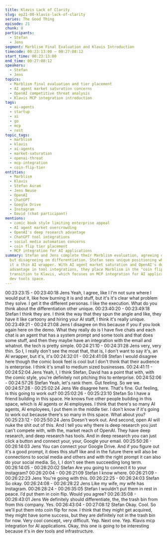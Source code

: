 ```yaml
---
title: Klavis Lack of Clarity
slug: ep21-08-klavis-lack-of-clarity
series: The Good Thing
episode: 21
chunk: 8
participants:
  - Stefan
  - Jens
segment: Marblism Final Evaluation and Klavis Introduction
timecode: 00:23:13:00 – 00:27:08:12
start_time: 00:23:13:00
end_time: 00:27:08:12
speakers:
  - Stefan
  - Jens
topics:
  - Marblism final evaluation and tier placement
  - AI agent market saturation concerns
  - OpenAI competitive threat analysis
  - Klavis MCP integration introduction
tags:
  - ai-agents
  - startup
  - ai
  - go
  - mcp
  - rest
topic_tags:
  - marblism
  - klavis
  - ai-agents
  - market-saturation
  - openai-threat
  - mcp-integration
  - coin-flip-tier
entities:
  - Marblism
  - Klavis
  - Stefan Avram
  - Jens Neuse
  - OpenAI
  - ChatGPT
  - Google Drive
  - Instagram
  - David (chat participant)
mentions:
  - comic book style limiting enterprise appeal
  - AI agent market overcrowding
  - OpenAI's deep research advantage
  - ChatGPT tool integrations
  - social media automation concerns
  - coin flip tier placement
  - MCP integration for AI applications
summary: Stefan and Jens complete their Marblism evaluation, agreeing on problem-solving
  but disagreeing on differentiation. Stefan sees unique positioning while Jens considers
  it a thin AI wrapper. With AI agent market saturation and OpenAI's deep research
  advantage in tool integrations, they place Marblism in the "coin flip" tier. They
  transition to Klavis, which focuses on MCP integration for AI applications in the
  dev tools space.
---
```


00:23:23:15 - 00:23:40:18
Jens
Yeah, I agree, like I I'm not sure where I would put it, like how burning it is and stuff, but it's it's
clear what problem they solve. I get it the different personas. I like the execution. What do you
think about the differentiation other unique.
00:23:40:20 - 00:23:49:18
Stefan
I think they are. I think the way that they spun the angle and like, they have it like cartoony and
hiring your AI staff, I think it's really unique.
00:23:49:21 - 00:24:21:08
Jens
I disagree on this because if you if you look again here on the demo. What they really do is I
have five chats and each chat is an agent that has a system prompt and some tools and that
does some stuff, and then they maybe have an integration with the email and whatnot. the tech
is pretty simple.
00:24:21:10 - 00:24:31:28
Jens
very, very thin.
So I, I really don't see the moat that, that is, I don't want to say it's, an AI wrapper, but it's, it's
00:24:32:01 - 00:24:41:08
Stefan
I would disagree here though the comic book feel is cool but I don't think that their audience is
enterprise. I think it's small to medium sized businesses.
00:24:41:11 - 00:24:52:04
Jens
Yeah, I, I think Stefan, David has a point that with, with the comic style, you're definitely not
pitching this to enterprise.
00:24:52:06 - 00:24:57:26
Stefan
Yeah, let's rank them. Gut feeling. So we we.
00:24:57:28 - 00:25:02:24
Jens
We disagree here. That's fine. Gut feeling, is this going to work out?
00:25:02:26 - 00:25:23:10
Stefan
So I have a friend building in this space. He knows five other people building in this space,
which is AI agents or AI employees. I think that there's so many AI agents, AI employees, I put
them in the middle tier. I don't know if it's going to work out because there's so many in this
space. What about you?
00:25:23:12 - 00:25:50:24
Jens
Doesn't work out. And second, open AI will nuke the shit out of this. And I tell you why there is
deep research you just can't compete with, with the, market reach of OpenAI. They have deep
research, and deep research has tools. And in deep research you can just click a button and
connect your, your, Google your email.
00:25:50:26 - 00:26:14:03
Jens
You can connect your Google Drive. And if you figure out it's a good prompt, it does this stuff
like and in the future there will also be connections to social media and others and with the right
prompt it can also do your social media. So, I, I don't see them succeeding long term.
00:26:14:05 - 00:26:20:02
Stefan
Are you going to connect it to your Instagram?
00:26:20:04 - 00:26:21:09
Stefan
I know where.
00:26:21:09 - 00:26:22:23
Jens
You're going with this.
00:26:22:25 - 00:26:24:03
Stefan
So okay.
00:26:24:08 - 00:26:28:22
Jens
Like my wife, my wife has Instagram.
00:26:28:24 - 00:26:35:05
Stefan
I wouldn’t put them in rest in peace. I’d put them in coin flip. Would you agree?
00:26:35:08 - 00:26:43:01
Jens
We definitely should differentiate, the, the trash bin from from this company. Yes.
00:26:43:04 - 00:27:08:12
Stefan
Okay. Cool. So we'll put them into coin flip for now. I think that they might get acquired, they
might have some success, but they are definitely not in the trash bin for now. Very cool concept,
very difficult. Yep. Next one. Yep. Klavis mcp integration for AI applications. Okay, this one is
going to be interesting because it's in dev tools and infrastructure.